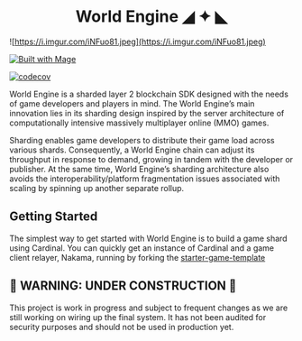 <h1 align="center"> World Engine ◢ ✦ ◣ </h1>

![https://i.imgur.com/iNFuo81.jpeg](https://i.imgur.com/iNFuo81.jpeg)

<div>
  <a href="https://magefile.org" target="_blank">
    <img alt="Built with Mage" src="https://magefile.org/badge.svg" />
  </a>
</div>

[![codecov](https://codecov.io/gh/Argus-Labs/world-engine/branch/main/graph/badge.svg?token=XMH4P082HZ)](https://codecov.io/gh/Argus-Labs/world-engine)

World Engine is a sharded layer 2 blockchain SDK designed with the needs of game developers and players in mind. The
World Engine’s main innovation lies in its sharding design inspired by the server architecture of computationally
intensive massively multiplayer online (MMO) games.

Sharding enables game developers to distribute their game load across various shards. Consequently, a World Engine chain
can adjust its throughput in response to demand, growing in tandem with the developer or publisher. At the same time,
World Engine’s sharding architecture also avoids the interoperability/platform fragmentation issues associated with
scaling by spinning up another separate rollup.

## Getting Started

The simplest way to get started with World Engine is to build a game shard using Cardinal.
You can quickly get an instance of Cardinal and a game client relayer, Nakama, running by forking
the [starter-game-template](https://github.com/Argus-Labs/starter-game-template)

## 🚧 WARNING: UNDER CONSTRUCTION 🚧

This project is work in progress and subject to frequent changes as we are still working on wiring up the final system.
It has not been audited for security purposes and should not be used in production yet.